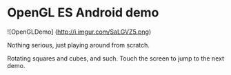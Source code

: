 # OpenGL ES Android demo
![OpenGLDemo] (http://i.imgur.com/SaLGVZ5.png)

Nothing serious, just playing around from scratch.

Rotating squares and cubes, and such. Touch the screen to jump to the next demo.
